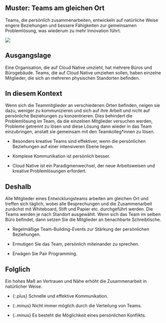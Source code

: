 ## Muster: Teams am gleichen Ort

Teams, die persönlich zusammenarbeiten, entwickeln auf natürliche Weise engere Beziehungen und bessere Fähigkeiten zur gemeinsamen Problemlösung, was wiederum zu mehr Innovation führt.

![](../_images/5e15a4499ba5cb5f3c43b54c_19.%20co-located%20teams.png)

## Ausgangslage

Eine Organisation, die auf Cloud Native umzieht, hat mehrere Büros und Bürogebäude. Teams, die auf Cloud Native umziehen sollen, haben einzelne Mitglieder, die sich an mehreren physischen Standorten befinden.

## In diesem Kontext

Wenn sich die Teammitglieder an verschiedenen Orten befinden, neigen sie dazu, weniger zu kommunizieren und sich auf ihre Arbeit und nicht auf persönliche Beziehungen zu konzentrieren.
Dies behindert die Problemlösung im Team, da die einzelnen Mitglieder versuchen werden, Probleme getrennt zu lösen und diese Lösung dann wieder in das Team einzubringen, anstatt sie gemeinsam mit den Teamkolleg\*innen zu lösen.

* Besonders kreative Teams sind effektiver, wenn die persönlichen Beziehungen auf einer intensiveren Ebene liegen.

* Komplexe Kommunikation ist persönlich besser.

* Cloud Native ist ein Paradigmenwechsel, der neue Arbeitsweisen und kreative Problemlösungen erfordert.

## Deshalb

Alle Mitglieder eines Entwicklungsteams arbeiten am gleichen Ort und treffen sich täglich, wobei alle Besprechungen und die Zusammenarbeit zunächst mit Whiteboard, Stift und Papier etc. durchgeführt werden.
Die Teams werden je nach Standort ausgewählt. Wenn sich das Team im selben Büro befindet, dann setzen Sie die Mitglieder an benachbarte Schreibtische.

* Regelmäßige Team-Building-Events zur Stärkung der persönlichen Beziehungen.

* Ermutigen Sie das Team, persönlich miteinander zu sprechen.

* Erwägen Sie Pair Programming.

## Folglich

Ein hohes Maß an Vertrauen und Nähe erhöht die Zusammenarbeit in natürlicher Weise.

- {:.plus} Schnelle und effektive Kommunikation.

- {:.minus} Nicht immer möglich durch die Verteilung von Teams.

- {:.minus} Es besteht die Möglichkeit eines persönlichen Konflikts.

